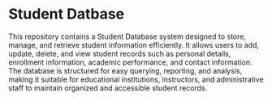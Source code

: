# Student Datbase
This repository contains a Student Database system designed to store, manage, and retrieve student information efficiently. It allows users to add, update, delete, and view student records such as personal details, enrollment information, academic performance, and contact information. The database is structured for easy querying, reporting, and analysis, making it suitable for educational institutions, instructors, and administrative staff to maintain organized and accessible student records.
